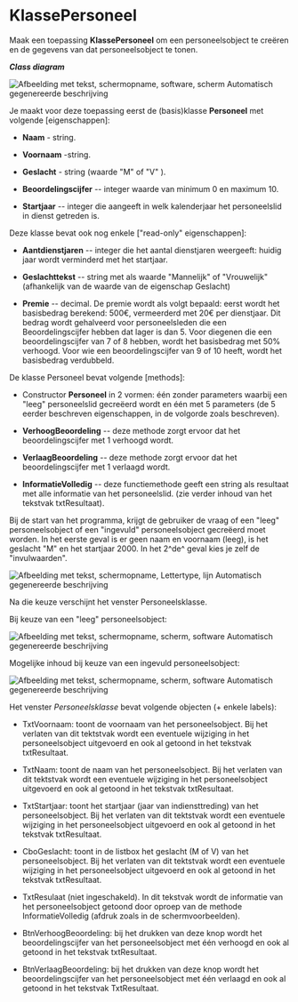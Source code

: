 # KlassePersoneel

Maak een toepassing **KlassePersoneel** om een personeelsobject te
creëren en de gegevens van dat personeelsobject te tonen.

***Class diagram***

![Afbeelding met tekst, schermopname, software, scherm Automatisch
gegenereerde
beschrijving](./media/image1.png)

Je maakt voor deze toepassing eerst de (basis)klasse **Personeel** met
volgende [eigenschappen]:

-   **Naam** - string.

-   **Voornaam** -string.

-   **Geslacht** - string (waarde "M" of "V" ).

-   **Beoordelingscijfer** -- integer waarde van minimum 0 en maximum
    10.

-   **Startjaar** -- integer die aangeeft in welk kalenderjaar het
    personeelslid in dienst getreden is.

Deze klasse bevat ook nog enkele ["read-only"
eigenschappen]:

-   **Aantdienstjaren** -- integer die het aantal dienstjaren weergeeft:
    huidig jaar wordt verminderd met het startjaar.

-   **Geslachttekst** -- string met als waarde "Mannelijk" of
    "Vrouwelijk" (afhankelijk van de waarde van de eigenschap Geslacht)

-   **Premie** -- decimal. De premie wordt als volgt bepaald: eerst
    wordt het basisbedrag berekend: 500€, vermeerderd met 20€ per
    dienstjaar. Dit bedrag wordt gehalveerd voor personeelsleden die een
    Beoordelingscijfer hebben dat lager is dan 5. Voor diegenen die een
    beoordelingscijfer van 7 of 8 hebben, wordt het basisbedrag met 50%
    verhoogd. Voor wie een beoordelingscijfer van 9 of 10 heeft, wordt
    het basisbedrag verdubbeld.

De klasse Personeel bevat volgende [methods]:

-   Constructor **Personeel** in 2 vormen: één zonder parameters waarbij
    een "leeg" personeelslid gecreëerd wordt en één met 5 parameters (de
    5 eerder beschreven eigenschappen, in de volgorde zoals beschreven).

-   **VerhoogBeoordeling** -- deze methode zorgt ervoor dat het
    beoordelingscijfer met 1 verhoogd wordt.

-   **VerlaagBeoordeling** -- deze methode zorgt ervoor dat het
    beoordelingscijfer met 1 verlaagd wordt.

-   **InformatieVolledig** -- deze functiemethode geeft een string als
    resultaat met alle informatie van het personeelslid. (zie verder
    inhoud van het tekstvak txtResultaat).

Bij de start van het programma, krijgt de gebruiker de vraag of een
"leeg" personeelsobject of een "ingevuld" personeelsobject gecreëerd
moet worden. In het eerste geval is er geen naam en voornaam (leeg), is
het geslacht "M" en het startjaar 2000. In het 2^de^ geval kies je zelf
de "invulwaarden".

![Afbeelding met tekst, schermopname, Lettertype, lijn Automatisch
gegenereerde
beschrijving](./media/image2.png)

Na die keuze verschijnt het venster Personeelsklasse.

Bij keuze van een "leeg" personeelsobject:

![Afbeelding met tekst, schermopname, scherm, software Automatisch
gegenereerde
beschrijving](./media/image3.png)

Mogelijke inhoud bij keuze van een ingevuld personeelsobject:

![Afbeelding met tekst, schermopname, scherm, software Automatisch
gegenereerde
beschrijving](./media/image4.png)

Het venster *Personeelsklasse* bevat volgende objecten (+ enkele
labels):

-   TxtVoornaam: toont de voornaam van het personeelsobject. Bij het
    verlaten van dit tektstvak wordt een eventuele wijziging in het
    personeelsobject uitgevoerd en ook al getoond in het tekstvak
    txtResultaat.

-   TxtNaam: toont de naam van het personeelsobject. Bij het verlaten
    van dit tektstvak wordt een eventuele wijziging in het
    personeelsobject uitgevoerd en ook al getoond in het tekstvak
    txtResultaat.

-   TxtStartjaar: toont het startjaar (jaar van indiensttreding) van het
    personeelsobject. Bij het verlaten van dit tektstvak wordt een
    eventuele wijziging in het personeelsobject uitgevoerd en ook al
    getoond in het tekstvak txtResultaat.

-   CboGeslacht: toont in de listbox het geslacht (M of V) van het
    personeelsobject. Bij het verlaten van dit tektstvak wordt een
    eventuele wijziging in het personeelsobject uitgevoerd en ook al
    getoond in het tekstvak txtResultaat.

-   TxtResulaat (niet ingeschakeld). In dit tekstvak wordt de informatie
    van het personeelsobject getoond door oproep van de methode
    InformatieVolledig (afdruk zoals in de schermvoorbeelden).

-   BtnVerhoogBeoordeling: bij het drukken van deze knop wordt het
    beoordelingscijfer van het personeelsobject met één verhoogd en ook
    al getoond in het tekstvak txtResultaat.

-   BtnVerlaagBeoordeling: bij het drukken van deze knop wordt het
    beoordelingscijfer van het personeelsobject met één verlaagd en ook
    al getoond in het tekstvak TxtResultaat.
